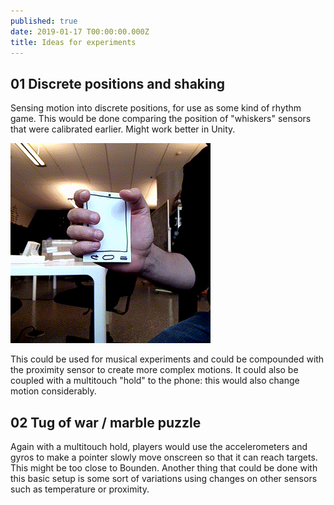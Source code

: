 ```yaml
---
published: true
date: 2019-01-17 T00:00:00.000Z
title: Ideas for experiments
--- 
```


## 01 Discrete positions and shaking

Sensing motion into discrete positions, for use as some kind of rhythm game. This would be done comparing the position of "whiskers" sensors that were calibrated earlier. Might work better in Unity.

![Example motion](../assets/imgs/2019-01-21_discrete_positions.gif)

This could be used for musical experiments and could be compounded with the proximity sensor to create more complex motions. It could also be coupled with a multitouch "hold" to the phone: this would also change motion considerably.

## 02 Tug of war / marble puzzle

Again with a multitouch hold, players would use the accelerometers and gyros to make a pointer slowly move onscreen so that it can reach targets. This might be too close to Bounden. Another thing that could be done with this basic setup is some sort of variations using changes on other sensors such as temperature or proximity.